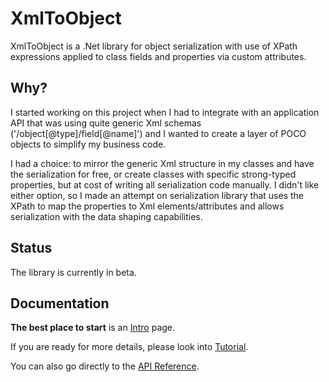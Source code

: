 # **XmlToObject**
XmlToObject is a .Net library for object serialization with use of XPath expressions applied to class fields and properties via custom attributes.

## Why?

I started working on this project when I had to integrate with an application API that was using quite generic Xml schemas ('/object[@type]/field[@name]') and I wanted to create a layer of POCO objects to simplify my business code. 

I had a choice: to mirror the generic Xml structure in my classes and have the serialization for free, or create classes with specific strong-typed properties, but at cost of writing all serialization code manually. I didn't like either option, so I made an attempt on serialization library that uses the XPath to map the properties to Xml elements/attributes and allows serialization with the data shaping capabilities.

## Status

The library is currently in beta.

## Documentation

**The best place to start** is an [Intro](docs/Documentation.md) page.

If you are ready for more details, please look into [Tutorial](docs/Tutorial.md).

You can also go directly to the [API Reference](docs/API-Reference.md).
